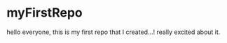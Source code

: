 myFirstRepo
===========

hello everyone, this is my first repo that I created...! really excited about it.